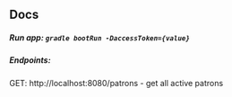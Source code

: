 ## Docs

##### Run app: ```gradle bootRun -DaccessToken={value}```

##### Endpoints:
GET: http://localhost:8080/patrons  - get all active patrons